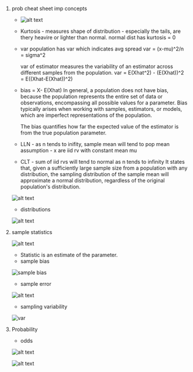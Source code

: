 1. prob cheat sheet
    imp concepts

    - ![alt text](image.png)

    - Kurtosis - measures shape of distribution - especially the tails, are thery heavire or lighter than normal. normal dist has kurtosis = 0

    - var 
        population has var which indicates avg spread
        var = (x-mu)^2/n = sigma^2

        var of estimator measures the variability of an estimator across different samples from the population.
        var = E(Xhat^2) - (E(Xhat))^2 = E((Xhat-E(Xhat))^2) 

        
    - bias = X- E(Xhat)
        In general, a population does not have bias, because the population represents the entire set of data or observations, encompassing all possible values for a parameter. Bias typically arises when working with samples, estimators, or models, which are imperfect representations of the population.

        The bias quantifies how far the expected value of the estimator is from the true population parameter.

    - LLN - as n tends to inifity, sample mean will tend to pop mean
    assumption - x are iid rv with constant mean mu

    - CLT - sum of iid rvs will tend to normal as n tends to infinity
    It states that, given a sufficiently large sample size from a population with any distribution, the sampling distribution of the sample mean will approximate a normal distribution, regardless of the original population's distribution.

    ![alt text](image-10.png)

    - distributions

    ![alt text](image-11.png)

2. sample statistics

    ![alt text](image-7.png)

    - Statistic is an estimate of the parameter.
    - sample bias

    ![sample bias](image-8.png)

    - sample error

    ![alt text](image-6.png)

    - sampling variability

    ![var](image-9.png)


3. Probability

    - odds

    ![alt text](image-12.png)

    ![alt text](image-13.png)

